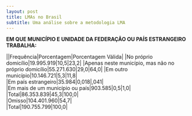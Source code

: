 ```yaml
---
layout: post
title: LMAs no Brasil
subtitle: Uma análise sobre a metodologia LMA
---
```



__EM QUE MUNICÍPIO E UNIDADE DA FEDERAÇÃO OU PAÍS ESTRANGEIRO TRABALHA:__

||Frequência|Porcentagem|Porcentagem Válida|
|No próprio domicílio|19.995.919|10,5|23,2|	
|Apenas neste município, mas não no próprio domicílio|55.271.630|29,0|64,0|	
|Em outro município|10.146.721|5,3|11,8|	
|Em país estrangeiro|35.984|0,018|,041|		
|Em mais de um município ou país|903.585|0,5|1,0|	
|Total|86.353.839|45,3|100,0|	
|Omisso|104.401.960|54,7|		
|Total|190.755.799|100,0|		





